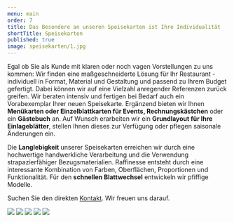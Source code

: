 ```yaml
---
menu: main
order: 7
title: Das Besondere an unseren Speisekarten ist Ihre Individualität
shortTitle: Speisekarten
published: true
image: speisekarten/1.jpg
---
```

Egal ob Sie als Kunde mit klaren oder noch vagen Vorstellungen zu uns kommen: Wir finden eine maßgeschneiderte Lösung für Ihr Restaurant - individuell in Format, Material und Gestaltung und passend zu Ihrem Budget gefertigt. Dabei können wir auf eine Vielzahl anregender Referenzen zurück greifen. Wir beraten intensiv und fertigen bei Bedarf auch ein Vorabexemplar Ihrer neuen Speisekarte. Ergänzend bieten wir Ihnen **Menükarten oder Einzelblattkarten für Events, Rechnungskästchen** oder ein **Gästebuch** an. Auf Wunsch erarbeiten wir ein **Grundlayout für Ihre Einlageblätter**, stellen Ihnen dieses zur Verfügung oder pflegen saisonale Änderungen ein.

Die **Langlebigkeit** unserer Speisekarten erreichen wir durch eine hochwertige handwerkliche Verarbeitung und die Verwendung strapazierfähiger Bezugsmaterialien. Raffinesse entsteht durch eine interessante Kombination von Farben, Oberflächen, Proportionen und Funktionalität. Für den **schnellen Blattwechsel** entwickeln wir pfiffige Modelle.

Suchen Sie den direkten [Kontakt](/kontakt). Wir freuen uns darauf.

![](speisekarten/2.jpg)
![](speisekarten/3.jpg)
![](speisekarten/4.jpg)
![](speisekarten/5.jpg)
![](speisekarten/6.jpg)
